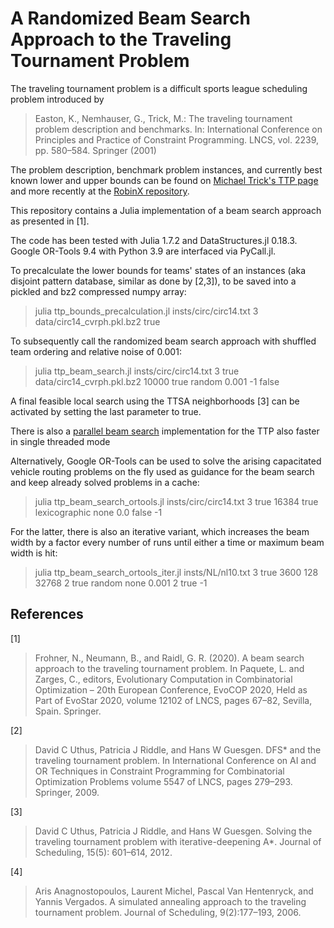 # A Randomized Beam Search Approach to the Traveling Tournament Problem

The traveling tournament problem is a difficult sports league scheduling problem introduced by

> Easton, K., Nemhauser, G., Trick, M.: The traveling tournament problem description and benchmarks.
> In: International Conference on Principles and Practice of Constraint Programming.
> LNCS, vol. 2239, pp. 580–584. Springer (2001)

The problem description, benchmark problem instances, and currently best known lower and upper bounds can be found on [Michael Trick's TTP page](https://mat.tepper.cmu.edu/TOURN/) and more recently at the [RobinX repository](https://www.sportscheduling.ugent.be/RobinX/).

This repository contains a Julia implementation of a beam search approach as presented in [1].

The code has been tested with Julia 1.7.2 and DataStructures.jl 0.18.3. Google OR-Tools 9.4 with Python 3.9 are interfaced via PyCall.jl.

To precalculate the lower bounds for teams' states of an instances (aka disjoint pattern database, similar as done by [2,3]), to be saved into a pickled and bz2 compressed numpy array:

> julia ttp_bounds_precalculation.jl insts/circ/circ14.txt 3 data/circ14_cvrph.pkl.bz2 true

To subsequently call the randomized beam search approach with shuffled team ordering and relative noise of 0.001:

> julia ttp_beam_search.jl insts/circ/circ14.txt 3 true data/circ14_cvrph.pkl.bz2 10000 true random 0.001 -1 false

A final feasible local search using the TTSA neighborhoods [3] can be activated by setting the last parameter to true.

There is also a [parallel beam search](https://github.com/nfrohner/parbeam) implementation for the TTP also faster in single threaded mode

Alternatively, Google OR-Tools can be used to solve the arising capacitated vehicle routing problems on the fly used as guidance for the beam search and keep already solved problems in a cache:

> julia ttp_beam_search_ortools.jl insts/circ/circ14.txt 3 true 16384 true lexicographic none 0.0 false -1

For the latter, there is also an iterative variant, which increases the beam width by a factor every number of runs until either a time or maximum beam width is hit:

> julia ttp_beam_search_ortools_iter.jl insts/NL/nl10.txt 3 true 3600 128 32768 2 true random none 0.001 2 true -1


## References

[1]
> Frohner, N., Neumann, B., and Raidl, G. R. (2020). A beam search approach to the traveling tournament problem.
> In Paquete, L. and Zarges, C., editors, Evolutionary Computation in Combinatorial Optimization – 20th European Conference,
> EvoCOP 2020, Held as Part of EvoStar 2020, volume 12102 of LNCS, pages 67–82, Sevilla, Spain. Springer.

[2]
> David C Uthus, Patricia J Riddle, and Hans W Guesgen.
> DFS* and the traveling tournament problem.
> In International Conference on AI and OR Techniques in Constraint Programming for Combinatorial Optimization Problems volume 5547 of LNCS, pages 279–293. Springer, 2009.

[3]
> David C Uthus, Patricia J Riddle, and Hans W Guesgen.
> Solving the traveling tournament problem with iterative-deepening A*.
> Journal of Scheduling, 15(5): 601–614, 2012.

[4]
> Aris Anagnostopoulos, Laurent Michel, Pascal Van Hentenryck, and Yannis Vergados.
> A simulated annealing approach to the traveling tournament problem.
> Journal of Scheduling, 9(2):177–193, 2006.